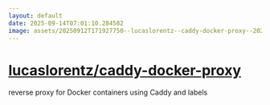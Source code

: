 ```yaml
---
layout: default
date: 2025-09-14T07:01:10.284582
image: assets/20250912T171927750--lucaslorentz--caddy-docker-proxy--20250912T172953999--cropped.png
---
```


# [lucaslorentz/caddy-docker-proxy](https://github.com/lucaslorentz/caddy-docker-proxy)

reverse proxy for Docker containers using Caddy and labels
